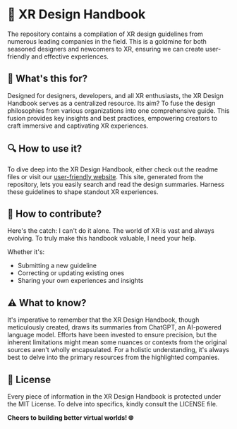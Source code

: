 # 📖 XR Design Handbook

The repository contains a compilation of XR design guidelines from numerous leading companies in the field. This is a goldmine for both seasoned designers and newcomers to XR, ensuring we can create user-friendly and effective experiences.

## 🎯 What's this for? 

Designed for designers, developers, and all XR enthusiasts, the XR Design Handbook serves as a centralized resource. Its aim? To fuse the design philosophies from various organizations into one comprehensive guide. This fusion provides key insights and best practices, empowering creators to craft immersive and captivating XR experiences.

## 🔍 How to use it?

To dive deep into the XR Design Handbook, either check out the readme files  or visit our [user-friendly website](https://www.xrdesignhandbook.com/). This site, generated from the repository, lets you easily search and read the design summaries. Harness these guidelines to shape standout XR experiences.

## 🤝 How to contribute? 
Here's the catch: I can't do it alone. The world of XR is vast and always evolving. To truly make this handbook valuable, I need your help.

Whether it's:

- Submitting a new guideline
- Correcting or updating existing ones
- Sharing your own experiences and insights

## ⚠️ What to know? 

It's imperative to remember that the XR Design Handbook, though meticulously created, draws its summaries from ChatGPT, an AI-powered language model. Efforts have been invested to ensure precision, but the inherent limitations might mean some nuances or contexts from the original sources aren't wholly encapsulated. For a holistic understanding, it's always best to delve into the primary resources from the highlighted companies.

## 📄 License

Every piece of information in the XR Design Handbook is protected under the MIT License. To delve into specifics, kindly consult the LICENSE file.

**Cheers to building better virtual worlds! 🌐**
